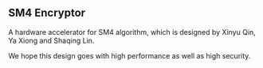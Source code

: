 ## SM4 Encryptor

A hardware accelerator for SM4 algorithm, which is designed by Xinyu Qin, Ya Xiong and Shaqing Lin.

We hope this design goes with  high performance as well as high security.
